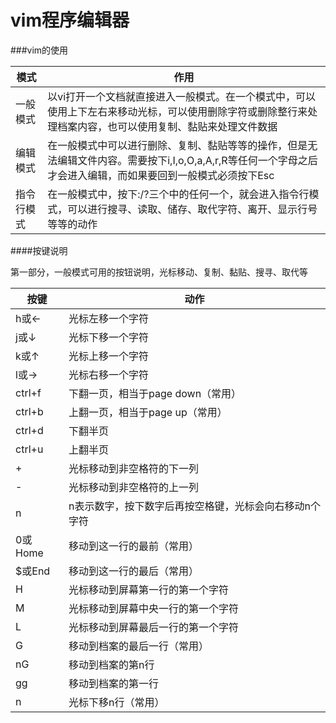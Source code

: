 # vim程序编辑器

###vim的使用

|模式|作用|
|--|--|
|一般模式|以vi打开一个文档就直接进入一般模式。在一个模式中，可以使用上下左右来移动光标，可以使用删除字符或删除整行来处理档案内容，也可以使用复制、黏贴来处理文件数据|
|编辑模式|在一般模式中可以进行删除、复制、黏贴等等的操作，但是无法编辑文件内容。需要按下i,I,o,O,a,A,r,R等任何一个字母之后才会进入编辑，而如果要回到一般模式必须按下Esc|
|指令行模式|在一般模式中，按下:/?三个中的任何一个，就会进入指令行模式，可以进行搜寻、读取、储存、取代字符、离开、显示行号等等的动作|

####按键说明

第一部分，一般模式可用的按钮说明，光标移动、复制、黏贴、搜寻、取代等

|按键|动作|
|--|--|
|h或←|光标左移一个字符|
|j或↓|光标下移一个字符|
|k或↑|光标上移一个字符|
|l或→|光标右移一个字符|
|ctrl+f|下翻一页，相当于page down（常用）|
|ctrl+b|上翻一页，相当于page up（常用）|
|ctrl+d|下翻半页|
|ctrl+u|上翻半页|
|+|光标移动到非空格符的下一列|
|-|光标移动到非空格符的上一列|
|n<space>|n表示数字，按下数字后再按空格键，光标会向右移动n个字符|
|0或Home|移动到这一行的最前（常用）|
|$或End|移动到这一行的最后（常用）|
|H|光标移动到屏幕第一行的第一个字符|
|M|光标移动到屏幕中央一行的第一个字符|
|L|光标移动到屏幕最后一行的第一个字符|
|G|移动到档案的最后一行（常用）|
|nG|移动到档案的第n行|
|gg|移动到档案的第一行|
|n<Enter>|光标下移n行（常用）|















